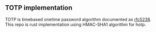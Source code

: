 ## TOTP implementation

TOTP is timebased onetime password algorithm documented as [rfc5238](https://datatracker.ietf.org/doc/html/rfc6238). This repo is rust implementation using HMAC-SHA1 algorithm for hotp.